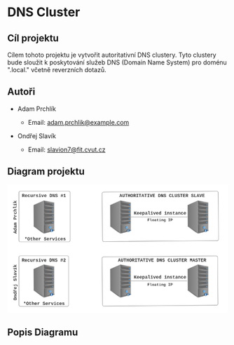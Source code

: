 # DNS Cluster

## Cíl projektu

Cílem tohoto projektu je vytvořit autoritativní DNS clustery. Tyto clustery bude sloužit k poskytování služeb DNS (Domain Name System) pro doménu ".local." včetně reverzních dotazů.

## Autoři

- Adam Prchlík
  - Email: [adam.prchlik@example.com](mailto:adam.prchlik@example.com)

- Ondřej Slavík
  - Email: [slavion7@fit.cvut.cz](mailto:slavion7@fit.cvut.cz)

## Diagram projektu

![Diagram Of network](src/diagram.png)

## Popis Diagramu


